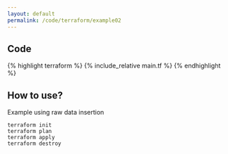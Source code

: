```yaml
---
layout: default
permalink: /code/terraform/example02
---
```


## Code

{% highlight terraform %}
{% include_relative main.tf %}
{% endhighlight %}

## How to use?

Example using raw data insertion

    terraform init
    terraform plan
    terraform apply
    terraform destroy
